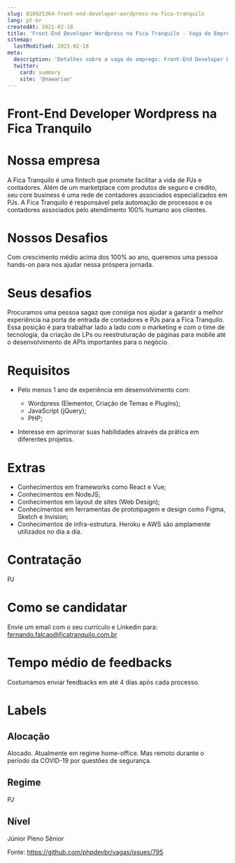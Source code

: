 ```yaml
---
slug: 810925364-front-end-developer-wordpress-na-fica-tranquilo
lang: pt-br
createdAt: 2021-02-18
title: 'Front-End Developer Wordpress na Fica Tranquilo - Vaga de Emprego'
sitemap:
  lastModified: 2021-02-18
meta:
  description: 'Detalhes sobre a vaga de emprego: Front-End Developer Wordpress na Fica Tranquilo'
  twitter:
    card: summary
    site: '@nawarian'
---
```


# Front-End Developer Wordpress na Fica Tranquilo

# Nossa empresa

A Fica Tranquilo é uma fintech que promete facilitar a vida de PJs e contadores. Além de um marketplace com produtos de seguro e crédito, seu core business é uma rede de contadores associados especializados em PJs. A Fica Tranquilo é responsável pela automação de processos e os contadores associados pelo atendimento 100% humano aos clientes.

# Nossos Desafios

Com crescimento médio acima dos 100% ao ano, queremos uma pessoa hands-on para nos ajudar nessa próspera jornada.

# Seus desafios

Procuramos uma pessoa sagaz que consiga nos ajudar a garantir a melhor experiência na porta de entrada de contadores e PJs para a Fica Tranquilo. Essa posição é para trabalhar lado a lado com o marketing e com o time de tecnologia, da criação de LPs ou reestruturação de páginas para mobile até o desenvolvimento de APIs importantes para o negócio.

# Requisitos

- Pelo menos 1 ano de experiência em desenvolvimento com:

  - Wordpress (Elementor, Criação de Temas e Plugins);
  - JavaScript (jQuery);
  - PHP;

- Interesse em aprimorar suas habilidades através da prática em diferentes projetos.

# Extras

- Conhecimentos em frameworks como React e Vue;
- Conhecimentos em NodeJS;
- Conhecimentos em layout de sites (Web Design);
- Conhecimentos em ferramentas de prototipagem e design como Figma, Sketch e Invision;
- Conhecimentos de infra-estrutura. Heroku e AWS são amplamente utilizados no dia a dia.

# Contratação

PJ

# Como se candidatar

Envie um email com o seu currículo e Linkedin para: fernando.falcao@ficatranquilo.com.br

# Tempo médio de feedbacks

Costumamos enviar feedbacks em até 4 dias após cada processo.

# Labels

## Alocação

Alocado. Atualmente em regime home-office. Mas remoto durante o período da COVID-19 por questões de segurança.

## Regime

PJ

## Nível

Júnior
Pleno
Sênior


Fonte: https://github.com/phpdevbr/vagas/issues/795